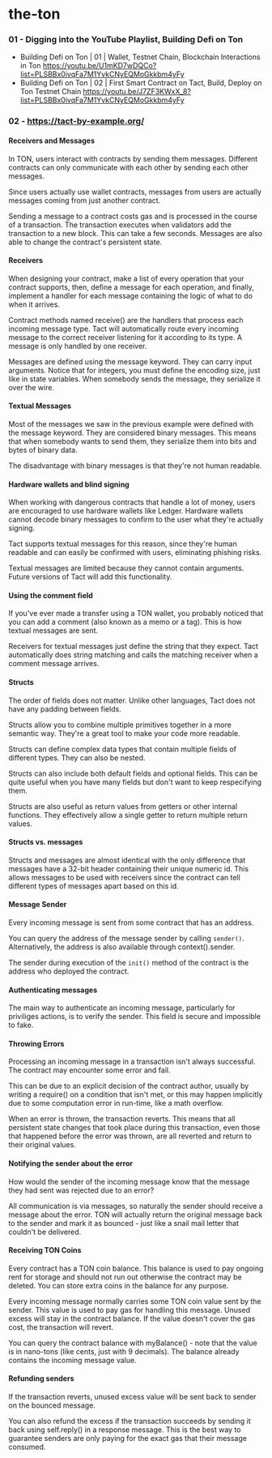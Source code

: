 # the-ton

### 01 - Digging into the YouTube Playlist, Building Defi on Ton

- Building Defi on Ton | 01 | Wallet, Testnet Chain, Blockchain Interactions in Ton
https://youtu.be/U1mKD7wDQCo?list=PLSBBx0ivqFa7M1YvkCNyEQMoGkkbm4yFy
- Building Defi on Ton | 02 | First Smart Contract on Tact, Build, Deploy on Ton Testnet Chain
https://youtu.be/J7ZF3KWxX_8?list=PLSBBx0ivqFa7M1YvkCNyEQMoGkkbm4yFy

### 02 - https://tact-by-example.org/

#### Receivers and Messages

In TON, users interact with contracts by sending them messages. Different contracts can only communicate with each other by sending each other messages.

Since users actually use wallet contracts, messages from users are actually messages coming from just another contract.

Sending a message to a contract costs gas and is processed in the course of a transaction. The transaction executes when validators add the transaction to a new block. This can take a few seconds. Messages are also able to change the contract's persistent state.

#### Receivers

When designing your contract, make a list of every operation that your contract supports, then, define a message for each operation, and finally, implement a handler for each message containing the logic of what to do when it arrives.

Contract methods named receive() are the handlers that process each incoming message type. Tact will automatically route every incoming message to the correct receiver listening for it according to its type. A message is only handled by one receiver.

Messages are defined using the message keyword. They can carry input arguments. Notice that for integers, you must define the encoding size, just like in state variables. When somebody sends the message, they serialize it over the wire.

#### Textual Messages

Most of the messages we saw in the previous example were defined with the message keyword. They are considered binary messages. This means that when somebody wants to send them, they serialize them into bits and bytes of binary data.

The disadvantage with binary messages is that they're not human readable.

#### Hardware wallets and blind signing

When working with dangerous contracts that handle a lot of money, users are encouraged to use hardware wallets like Ledger. Hardware wallets cannot decode binary messages to confirm to the user what they're actually signing.

Tact supports textual messages for this reason, since they're human readable and can easily be confirmed with users, eliminating phishing risks.

Textual messages are limited because they cannot contain arguments. Future versions of Tact will add this functionality.

#### Using the comment field

If you've ever made a transfer using a TON wallet, you probably noticed that you can add a comment (also known as a memo or a tag). This is how textual messages are sent.

Receivers for textual messages just define the string that they expect. Tact automatically does string matching and calls the matching receiver when a comment message arrives.

#### Structs
The order of fields does not matter. Unlike other languages, Tact does not have any padding between fields.

Structs allow you to combine multiple primitives together in a more semantic way. They're a great tool to make your code more readable.

Structs can define complex data types that contain multiple fields of different types. They can also be nested.

Structs can also include both default fields and optional fields. This can be quite useful when you have many fields but don't want to keep respecifying them.

Structs are also useful as return values from getters or other internal functions. They effectively allow a single getter to return multiple return values.

#### Structs vs. messages
Structs and messages are almost identical with the only difference that messages have a 32-bit header containing their unique numeric id. This allows messages to be used with receivers since the contract can tell different types of messages apart based on this id.


#### Message Sender
Every incoming message is sent from some contract that has an address.

You can query the address of the message sender by calling `sender()`. Alternatively, the address is also available through context().sender.

The sender during execution of the `init()` method of the contract is the address who deployed the contract.

#### Authenticating messages
The main way to authenticate an incoming message, particularly for priviliges actions, is to verify the sender. This field is secure and impossible to fake.

#### Throwing Errors
Processing an incoming message in a transaction isn't always successful. The contract may encounter some error and fail.

This can be due to an explicit decision of the contract author, usually by writing a require() on a condition that isn't met, or this may happen implicitly due to some computation error in run-time, like a math overflow.

When an error is thrown, the transaction reverts. This means that all persistent state changes that took place during this transaction, even those that happened before the error was thrown, are all reverted and return to their original values.

#### Notifying the sender about the error
How would the sender of the incoming message know that the message they had sent was rejected due to an error?

All communication is via messages, so naturally the sender should receive a message about the error. TON will actually return the original message back to the sender and mark it as bounced - just like a snail mail letter that couldn't be delivered.

#### Receiving TON Coins
Every contract has a TON coin balance. This balance is used to pay ongoing rent for storage and should not run out otherwise the contract may be deleted. You can store extra coins in the balance for any purpose.

Every incoming message normally carries some TON coin value sent by the sender. This value is used to pay gas for handling this message. Unused excess will stay in the contract balance. If the value doesn't cover the gas cost, the transaction will revert.

You can query the contract balance with myBalance() - note that the value is in nano-tons (like cents, just with 9 decimals). The balance already contains the incoming message value.

#### Refunding senders

If the transaction reverts, unused excess value will be sent back to sender on the bounced message.

You can also refund the excess if the transaction succeeds by sending it back using self.reply() in a response message. This is the best way to guarantee senders are only paying for the exact gas that their message consumed.




